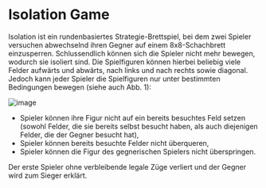 # Isolation Game 

Isolation ist ein rundenbasiertes Strategie-Brettspiel, bei dem zwei Spieler versuchen abwechselnd ihren Gegner auf einem 8x8-Schachbrett einzusperren. Schlussendlich können sich die Spieler nicht mehr bewegen, wodurch sie isoliert sind. Die Spielfiguren können hierbei beliebig viele Felder aufwärts und abwärts, nach links und nach rechts sowie diagonal. Jedoch kann jeder Spieler die Spielfiguren nur unter bestimmten Bedingungen bewegen (siehe auch Abb. 1):

![image](https://github.com/awesom-Oo/Isolation-Game/assets/75941646/67d2b628-b4cd-4e7a-9b38-1b03f6a7a966)

- Spieler können ihre Figur nicht auf ein bereits besuchtes Feld setzen (sowohl Felder, die sie bereits selbst besucht haben, als auch diejenigen Felder, die der Gegner besucht hat), 
- Spieler können bereits besuchte Felder nicht überqueren, 
- Spieler können die Figur des gegnerischen Spielers nicht überspringen. 

Der erste Spieler ohne verbleibende legale Züge verliert und der Gegner wird zum Sieger erklärt.

